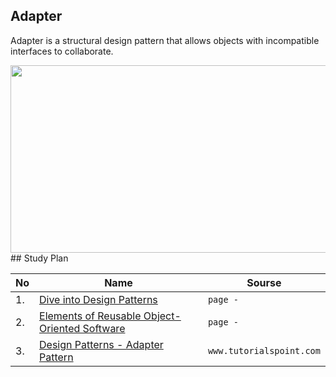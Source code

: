 ## Adapter 
Adapter is a structural design pattern that allows objects with incompatible interfaces to collaborate.


<img src="[https://github.com/abbos0123/Computer-Science-Books/blob/main/x_images/adapter_image.png]([https://github.com/abbos0123/Computer-Science-Books/blob/main/x_images/adapter_image.png](https://github.com/abbos0123/Computer-Science-Books/blob/main/x_images/adapter_image.png))"  width="600" height="300">
## Study Plan  

|No|Name|Sourse|
|---|---|---|
|1.|[Dive into Design Patterns](https://github.com/abbos0123/Computer-Science-Books/blob/main/Design-Patterns/Dive%20into%20Design%20Patterns.pdf)|```page -```|
|2.|[Elements of Reusable Object-Oriented Software](https://github.com/abbos0123/Computer-Science-Books/blob/main/Design-Patterns/Elements%20of%20Resusable%20Object-Oriented%20Software.pdf)|```page -```|
|3.|[Design Patterns - Adapter Pattern](https://github.com/abbos0123/Computer-Science-Books/blob/main/Design-Patterns/Practice/Structural-Design-Patterns/Adapter/Design%20Patterns%20-%20Adapter%20Pattern.pdf)|```www.tutorialspoint.com```|
